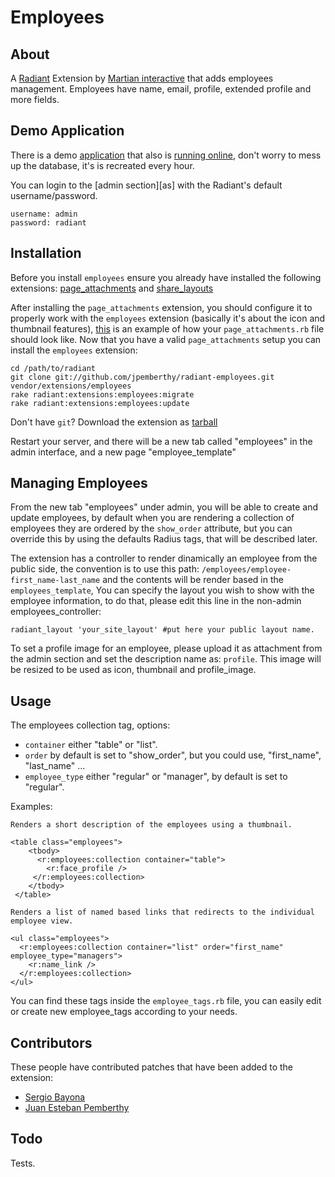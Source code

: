 Employees
===

About
---

A [Radiant][rd] Extension by [Martian interactive][mi] that adds employees management. Employees have name, email, profile, extended profile and more fields.

Demo Application
---

There is a demo [application][da] that also is [running online][ro], don't worry to mess up the database, it's is recreated every hour.

You can login to the [admin section][as] with the Radiant's default username/password.

	username: admin
	password: radiant
	
Installation
---

Before you install `employees` ensure you already have installed the following extensions: [page_attachments][pa] and [share_layouts][sl]

After installing the `page_attachments` extension, you should configure it  to properly work with the `employees` extension (basically it's about the icon and thumbnail features), [this][th] is an example of how your `page_attachments.rb` file should look like. Now that you have a valid `page_attachments` setup you can install the `employees` extension:

	cd /path/to/radiant
	git clone git://github.com/jpemberthy/radiant-employees.git vendor/extensions/employees
	rake radiant:extensions:employees:migrate
	rake radiant:extensions:employees:update
	
Don't have `git`? Download the extension as [tarball][ta]

Restart your server, and there will be a new tab called "employees" in the admin interface, and a new page "employee_template"

Managing Employees
---

From the new tab "employees" under admin, you will be able to create and update employees, by default when you are rendering a collection of employees they are ordered by the `show_order` attribute, but you can override this by using the defaults Radius tags, that will be described later.

The extension has a controller to render dinamically an employee from the public side, the convention is to use this path: `/employees/employee-first_name-last_name` and the contents will be render based in the `employees_template`, You can specify the layout you wish to show with the employee information, to do that, please edit this line in the non-admin employees_controller:

	radiant_layout 'your_site_layout' #put here your public layout name.
	
To set a profile image for an employee, please upload it as attachment from the admin section and set the description name as: `profile`. This image will be resized to be used as icon, thumbnail and profile_image.

Usage
---

The employees collection tag, options:

* `container` either "table" or "list". 
* `order` by default is set to "show_order", but you could use, "first_name", "last_name" ...
* `employee_type` either "regular" or "manager", by default is set to "regular".

Examples:

	Renders a short description of the employees using a thumbnail. 
	
	<table class="employees">
	    <tbody> 
	      <r:employees:collection container="table">
	        <r:face_profile /> 
	     </r:employees:collection>
	    </tbody>
	 </table>
	
	Renders a list of named based links that redirects to the individual employee view.
	
	<ul class="employees">
	  <r:employees:collection container="list" order="first_name" employee_type="managers">
	    <r:name_link />
	  </r:employees:collection>
	</ul>

You can find these tags inside the `employee_tags.rb` file, you can easily edit or create new employee_tags according to your needs.

Contributors
---

These people have contributed patches that have been added to the extension:

* [Sergio Bayona][sb]
* [Juan Esteban Pemberthy][jp]

[rd]: http://radiantcms.org/
[mi]: http://www.martianinteractive.com/
[pa]: http://github.com/radiant/radiant-page-attachments-extension
[ta]: http://github.com/jpemberthy/radiant-employees/tarball/master
[sb]: http://sergiobayona.com/
[jp]: http://jpemberthy.github.com/
[th]: https://gist.github.com/f4f7c6b6b352404d30a5
[sl]: http://github.com/radiant/radiant-share-layouts-extension
[da]: http://github.com/jpemberthy/radiant-employees-demo
[ro]: http://radiant-employees.heroku.com/

Todo
---
Tests.
